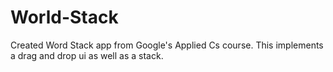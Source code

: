 # World-Stack
Created Word Stack app from Google's Applied Cs course. This implements a drag and drop ui as well as a stack.
